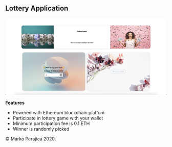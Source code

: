 ## Lottery Application

![Lottery-app](/assets/cover-image.png)

**Features**

 * Powered with Ethereum blockchain platfom
 * Participate in lottery game with your wallet
 * Minimum participation fee is 0.1 ETH
 * Winner is randomly picked

© Marko Perajica 2020.
